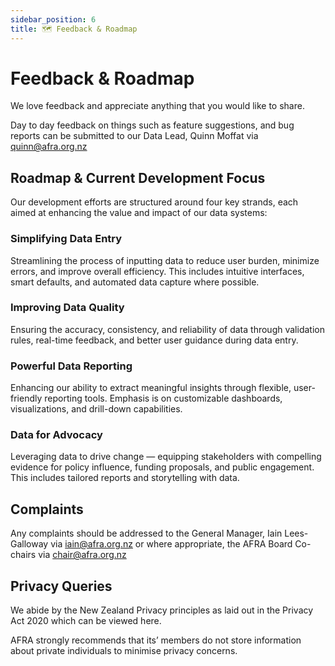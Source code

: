 ```yaml
---
sidebar_position: 6
title: 🗺️ Feedback & Roadmap
---
```

# Feedback & Roadmap
We love feedback and appreciate anything that you would like to share.

Day to day feedback on things such as feature suggestions, and bug reports can be submitted to our Data Lead, Quinn Moffat via quinn@afra.org.nz

## Roadmap & Current Development Focus

Our development efforts are structured around four key strands, each aimed at enhancing the value and impact of our data systems:


### Simplifying Data Entry
Streamlining the process of inputting data to reduce user burden, minimize errors, and improve overall efficiency. This includes intuitive interfaces, smart defaults, and automated data capture where possible.

### Improving Data Quality
Ensuring the accuracy, consistency, and reliability of data through validation rules, real-time feedback, and better user guidance during data entry.

### Powerful Data Reporting
Enhancing our ability to extract meaningful insights through flexible, user-friendly reporting tools. Emphasis is on customizable dashboards, visualizations, and drill-down capabilities.

### Data for Advocacy
Leveraging data to drive change — equipping stakeholders with compelling evidence for policy influence, funding proposals, and public engagement. This includes tailored reports and storytelling with data.


## Complaints

Any complaints should be addressed to the General Manager, Iain Lees-Galloway via iain@afra.org.nz or where appropriate, the AFRA Board Co-chairs via chair@afra.org.nz


## Privacy Queries

We abide by the New Zealand Privacy principles as laid out in the Privacy Act 2020 which can be viewed here.

AFRA strongly recommends that its’ members do not store information about private individuals to minimise privacy concerns.